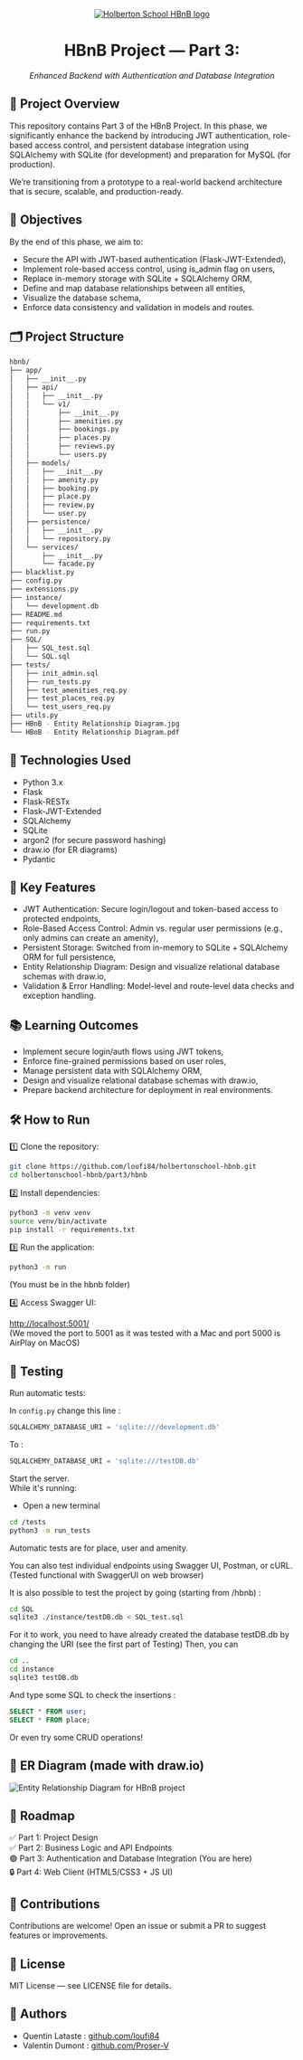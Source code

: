 <p align="center">
  <a href="https://hbnb.fly.dev/">
    <img src="https://s3.amazonaws.com/intranet-projects-files/holbertonschool-higher-level_programming+/263/HBTN-hbnb-Final.png" alt="Holberton School HBnB logo">
  </a>
</p>
<center>
<h1>HBnB Project — Part 3:</h1>
<em>Enhanced Backend with Authentication and Database Integration</em>

</center>

## 📖 Project Overview

This repository contains Part 3 of the HBnB Project. In this phase, we significantly enhance the backend by introducing JWT authentication, role-based access control, and persistent database integration using SQLAlchemy with SQLite (for development) and preparation for MySQL (for production).

We’re transitioning from a prototype to a real-world backend architecture that is secure, scalable, and production-ready.

## 🚀 Objectives

By the end of this phase, we aim to:

+ Secure the API with JWT-based authentication (Flask-JWT-Extended),
+ Implement role-based access control, using is_admin flag on users,
+ Replace in-memory storage with SQLite + SQLAlchemy ORM,
+ Define and map database relationships between all entities,
+ Visualize the database schema,
+ Enforce data consistency and validation in models and routes.

## 🗂 Project Structure

```bash
hbnb/  
├── app/  
│   ├── __init__.py  
│   ├── api/  
│   │   ├── __init__.py  
│   │   └── v1/  
│   │       ├── __init__.py  
│   │       ├── amenities.py  
│   │       ├── bookings.py  
│   │       ├── places.py  
│   │       ├── reviews.py  
│   │       └── users.py  
│   ├── models/  
│   │   ├── __init__.py  
│   │   ├── amenity.py  
│   │   ├── booking.py  
│   │   ├── place.py  
│   │   ├── review.py  
│   │   └── user.py  
│   ├── persistence/  
│   │   ├── __init__.py  
│   │   └── repository.py  
│   └── services/  
│       ├── __init__.py  
│       └── facade.py  
├── blacklist.py  
├── config.py  
├── extensions.py  
├── instance/  
│   └── development.db  
├── README.md  
├── requirements.txt  
├── run.py  
├── SQL/  
│   ├── SQL_test.sql  
│   └── SQL.sql  
├── tests/  
│   ├── init_admin.sql  
│   ├── run_tests.py  
│   ├── test_amenities_req.py  
│   ├── test_places_req.py  
│   └── test_users_req.py  
├── utils.py  
├── HBnB - Entity Relationship Diagram.jpg  
└── HBnB - Entity Relationship Diagram.pdf  
```

## 🔧 Technologies Used

+ Python 3.x
+ Flask
+ Flask-RESTx
+ Flask-JWT-Extended
+ SQLAlchemy
+ SQLite
+ argon2 (for secure password hashing)
+ draw.io (for ER diagrams)
+ Pydantic

## 🧩 Key Features

+ JWT Authentication: Secure login/logout and token-based access to protected endpoints,
+ Role-Based Access Control: Admin vs. regular user permissions (e.g., only admins can create an amenity),
+ Persistent Storage: Switched from in-memory to SQLite + SQLAlchemy ORM for full persistence,
+ Entity Relationship Diagram: Design and visualize relational database schemas with draw.io,
+ Validation & Error Handling: Model-level and route-level data checks and exception handling.

## 📚 Learning Outcomes

+ Implement secure login/auth flows using JWT tokens,
+ Enforce fine-grained permissions based on user roles,
+ Manage persistent data with SQLAlchemy ORM,
+ Design and visualize relational database schemas with draw.io,
+ Prepare backend architecture for deployment in real environments.

## 🛠 How to Run

1️⃣ Clone the repository:

```bash
git clone https://github.com/loufi84/holbertonschool-hbnb.git
cd holbertonschool-hbnb/part3/hbnb
```

2️⃣ Install dependencies:

```bash
python3 -m venv venv
source venv/bin/activate
pip install -r requirements.txt
```

3️⃣ Run the application:

```bash
python3 -m run
```
(You must be in the hbnb folder)

4️⃣ Access Swagger UI:

[http://localhost:5001/](http://localhost:5001/)  
(We moved the port to 5001 as it was tested with a Mac and port 5000 is AirPlay on MacOS)

## 🧪 Testing

Run automatic tests:

In ```config.py``` change this line :
```python
SQLALCHEMY_DATABASE_URI = 'sqlite:///development.db'
```
To :
```python
SQLALCHEMY_DATABASE_URI = 'sqlite:///testDB.db'
```
Start the server.  
While it's running:
+ Open a new terminal
 ```bash
cd /tests
python3 -m run_tests
```

Automatic tests are for place, user and amenity.

You can also test individual endpoints using Swagger UI, Postman, or cURL.
(Tested functional with SwaggerUI on web browser)

It is also possible to test the project by going (starting from /hbnb) :
```bash
cd SQL
sqlite3 ./instance/testDB.db < SQL_test.sql
```
For it to work, you need to have already created the database testDB.db by changing the URI (see the first part of Testing)
Then, you can
```bash
cd ..
cd instance
sqlite3 testDB.db
```
And type some SQL to check the insertions :
```SQL
SELECT * FROM user;
SELECT * FROM place;
```
Or even try some CRUD operations!

## 🧬 ER Diagram (made with draw.io)

![Entity Relationship Diagram for HBnB project](HBnB%20-%20Entity%20Relationship%20Diagram.jpg)

## 🚧 Roadmap

✅ Part 1: Project Design  
✅ Part 2: Business Logic and API Endpoints  
🟢 Part 3: Authentication and Database Integration (You are here)  
🔒 Part 4: Web Client (HTML5/CSS3 + JS UI)  

## 🤝 Contributions

Contributions are welcome! Open an issue or submit a PR to suggest features or improvements.

## 📄 License

MIT License — see LICENSE file for details.

## 🤝 Authors

+ Quentin Lataste : [github.com/loufi84](https://github.com/loufi84)
+ Valentin Dumont : [github.com/Proser-V](https://github.com/Proser-V)
